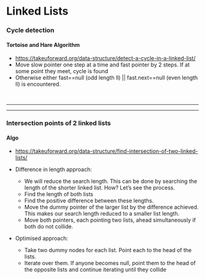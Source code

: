# Linked Lists

### Cycle detection

#### Tortoise and Hare Algorithm
  - https://takeuforward.org/data-structure/detect-a-cycle-in-a-linked-list/
  - Move slow pointer one step at a time and fast pointer by 2 steps. If at some point they meet, cycle is found
  - Otherwise either fast==null (odd length ll) || fast.next==null (even length ll) is encountered.

<br>

---
---

### Intersection points of 2 linked lists

#### Algo
  - https://takeuforward.org/data-structure/find-intersection-of-two-linked-lists/
  - Difference in length approach:
      - We will reduce the search length. This can be done by searching the length of the shorter linked list. How? Let’s see the process.
      - Find the length of both lists
      - Find the positive difference between these lengths.
      - Move the dummy pointer of the larger list by the difference achieved. This makes our search length reduced to a smaller list length.
      - Move both pointers, each pointing two lists, ahead simultaneously if both do not collide.
        
  - Optimised approach:
      - Take two dummy nodes for each list. Point each to the head of the lists.
      - Iterate over them. If anyone becomes null, point them to the head of the opposite lists and continue iterating until they collide
